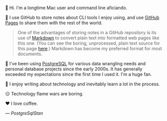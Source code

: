 <!---✨ PostgreSqlStan GitHub profile ✨--->

👋 Hi. I'm a longtime Mac user and command line aficiando. 

🔧 I use GitHub to store notes about CLI tools I enjoy using, and use [GitHub Pages](https://pages.github.com) to share them with the rest of the world.

>One of the advantages of storing notes in a GitHub repository is its use of [Markdown](https://www.markdownguide.org) to convert plain text into formatted web pages like this one. (You can see the boring, unprocessed, plain text source for this page [here](https://raw.githubusercontent.com/PostgreSqlStan/PostgreSqlStan/main/README.md).) Markdown has become my preferred format for most documents.

🔧 I've been using [PostgreSQL](https://www.postgresql.org) for various data wrangling needs and personal database projects since the early 2000s. It has generally exceeded my expectations since the first time I used it. I'm a huge fan.

🔖 I enjoy writing about technology and inevitably learn a lot in the process. 

😑 Technology flame wars are boring. 

❤️ I love coffee.

— *PostgreSqlStan*
